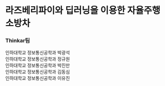 # 라즈베리파이와 딥러닝을 이용한 자율주행 소방차



### Thinkar팀  
인하대학교 정보통신공학과 박광석  
인하대학교 정보통신공학과 정규원  
인하대학교 정보통신공학과 박진만  
인하대학교 정보통신공학과 김동심  
인하대학교 정보통신공학과 이유진  
